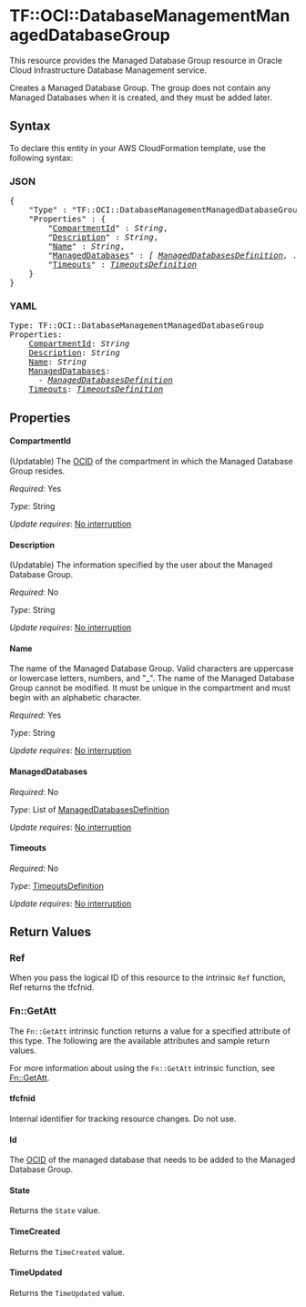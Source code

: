 # TF::OCI::DatabaseManagementManagedDatabaseGroup

This resource provides the Managed Database Group resource in Oracle Cloud Infrastructure Database Management service.

Creates a Managed Database Group. The group does not contain any
Managed Databases when it is created, and they must be added later.

## Syntax

To declare this entity in your AWS CloudFormation template, use the following syntax:

### JSON

<pre>
{
    "Type" : "TF::OCI::DatabaseManagementManagedDatabaseGroup",
    "Properties" : {
        "<a href="#compartmentid" title="CompartmentId">CompartmentId</a>" : <i>String</i>,
        "<a href="#description" title="Description">Description</a>" : <i>String</i>,
        "<a href="#name" title="Name">Name</a>" : <i>String</i>,
        "<a href="#manageddatabases" title="ManagedDatabases">ManagedDatabases</a>" : <i>[ <a href="manageddatabasesdefinition.md">ManagedDatabasesDefinition</a>, ... ]</i>,
        "<a href="#timeouts" title="Timeouts">Timeouts</a>" : <i><a href="timeoutsdefinition.md">TimeoutsDefinition</a></i>
    }
}
</pre>

### YAML

<pre>
Type: TF::OCI::DatabaseManagementManagedDatabaseGroup
Properties:
    <a href="#compartmentid" title="CompartmentId">CompartmentId</a>: <i>String</i>
    <a href="#description" title="Description">Description</a>: <i>String</i>
    <a href="#name" title="Name">Name</a>: <i>String</i>
    <a href="#manageddatabases" title="ManagedDatabases">ManagedDatabases</a>: <i>
      - <a href="manageddatabasesdefinition.md">ManagedDatabasesDefinition</a></i>
    <a href="#timeouts" title="Timeouts">Timeouts</a>: <i><a href="timeoutsdefinition.md">TimeoutsDefinition</a></i>
</pre>

## Properties

#### CompartmentId

(Updatable) The [OCID](https://docs.cloud.oracle.com/iaas/Content/General/Concepts/identifiers.htm) of the compartment in which the Managed Database Group resides.

_Required_: Yes

_Type_: String

_Update requires_: [No interruption](https://docs.aws.amazon.com/AWSCloudFormation/latest/UserGuide/using-cfn-updating-stacks-update-behaviors.html#update-no-interrupt)

#### Description

(Updatable) The information specified by the user about the Managed Database Group.

_Required_: No

_Type_: String

_Update requires_: [No interruption](https://docs.aws.amazon.com/AWSCloudFormation/latest/UserGuide/using-cfn-updating-stacks-update-behaviors.html#update-no-interrupt)

#### Name

The name of the Managed Database Group. Valid characters are uppercase or lowercase letters, numbers, and "_". The name of the Managed Database Group cannot be modified. It must be unique in the compartment and must begin with an alphabetic character.

_Required_: Yes

_Type_: String

_Update requires_: [No interruption](https://docs.aws.amazon.com/AWSCloudFormation/latest/UserGuide/using-cfn-updating-stacks-update-behaviors.html#update-no-interrupt)

#### ManagedDatabases

_Required_: No

_Type_: List of <a href="manageddatabasesdefinition.md">ManagedDatabasesDefinition</a>

_Update requires_: [No interruption](https://docs.aws.amazon.com/AWSCloudFormation/latest/UserGuide/using-cfn-updating-stacks-update-behaviors.html#update-no-interrupt)

#### Timeouts

_Required_: No

_Type_: <a href="timeoutsdefinition.md">TimeoutsDefinition</a>

_Update requires_: [No interruption](https://docs.aws.amazon.com/AWSCloudFormation/latest/UserGuide/using-cfn-updating-stacks-update-behaviors.html#update-no-interrupt)

## Return Values

### Ref

When you pass the logical ID of this resource to the intrinsic `Ref` function, Ref returns the tfcfnid.

### Fn::GetAtt

The `Fn::GetAtt` intrinsic function returns a value for a specified attribute of this type. The following are the available attributes and sample return values.

For more information about using the `Fn::GetAtt` intrinsic function, see [Fn::GetAtt](https://docs.aws.amazon.com/AWSCloudFormation/latest/UserGuide/intrinsic-function-reference-getatt.html).

#### tfcfnid

Internal identifier for tracking resource changes. Do not use.

#### Id

The [OCID](https://docs.cloud.oracle.com/iaas/Content/General/Concepts/identifiers.htm) of the managed database that needs to be added to the Managed Database Group.

#### State

Returns the <code>State</code> value.

#### TimeCreated

Returns the <code>TimeCreated</code> value.

#### TimeUpdated

Returns the <code>TimeUpdated</code> value.

